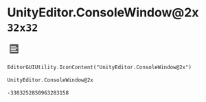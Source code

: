 # UnityEditor.ConsoleWindow@2x `32x32`
<img src="/img/UnityEditor.ConsoleWindow@2x.png" width=32 height=32>

``` CSharp
EditorGUIUtility.IconContent("UnityEditor.ConsoleWindow@2x")
```
```
UnityEditor.ConsoleWindow@2x
```
```
-3303252850963283158
```
